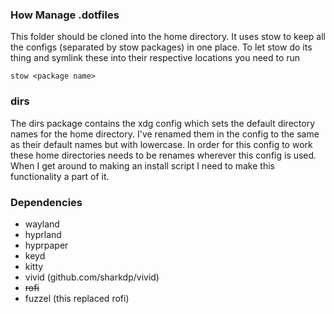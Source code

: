 ### How Manage .dotfiles
This folder should be cloned into the home directory.
It uses stow to keep all the configs (separated by stow packages) in one place.
To let stow do its thing and symlink these into their respective locations you need to run
```
stow <package name>
```

### dirs
The dirs package contains the xdg config which sets the default directory names for the home directory. I've renamed them in the config to the same as their default names but with lowercase. In order for this config to work these home directories needs to be renames wherever this config is used. When I get around to making an install script I need to make this functionality a part of it.

### Dependencies
- wayland
- hyprland
- hyprpaper
- keyd
- kitty
- vivid (github.com/sharkdp/vivid)
- ~~rofi~~
- fuzzel (this replaced rofi)

